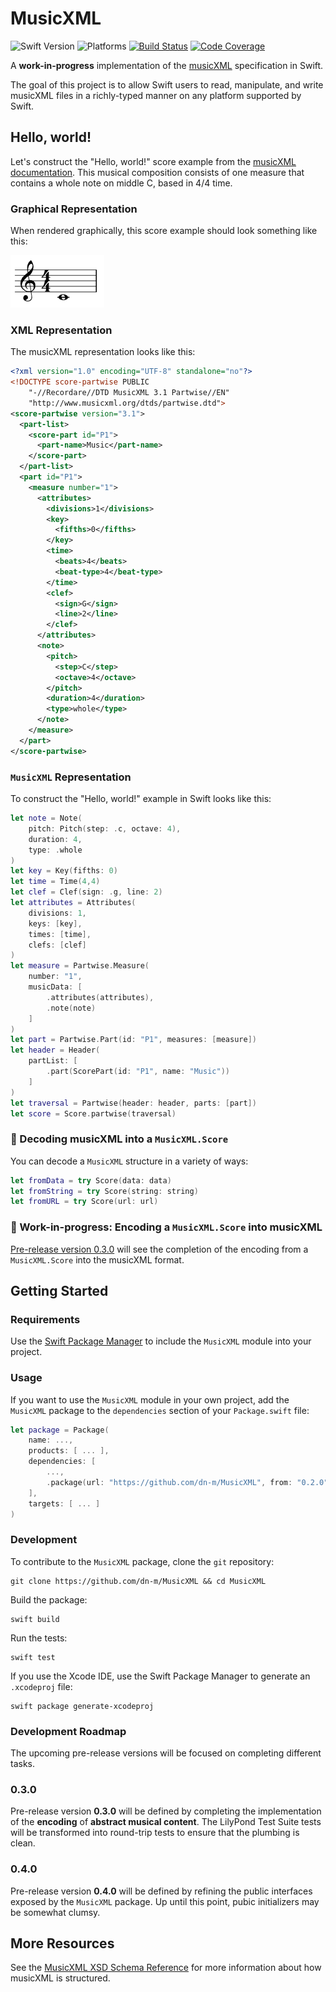 # MusicXML

![Swift Version](https://img.shields.io/badge/Swift-5.1-orange.svg)
![Platforms](https://img.shields.io/badge/platform-linux%20%7C%20macOS%20%7C%20iOS%20%7C%20watchOS%20%7C%20tvOS-lightgrey)
[![Build Status](https://travis-ci.org/dn-m/MusicXML.svg?branch=latest)](https://travis-ci.org/dn-m/MusicXML)
[![Code Coverage](https://codecov.io/gh/dn-m/MusicXML/branch/latest/graph/badge.svg)](https://codecov.io/github/dn-m/MusicXML)

A **work-in-progress** implementation of the [musicXML](https://www.musicxml.com) specification in Swift.

The goal of this project is to allow Swift users to read, manipulate, and write musicXML files in a richly-typed manner on any platform supported by Swift.

## Hello, world!

Let's construct the "Hello, world!" score example from the [musicXML documentation](https://www.musicxml.com/tutorial/hello-world/). This musical composition consists of one measure that contains a whole note on middle C, based in 4/4 time.

### Graphical Representation

When rendered graphically, this score example should look something like this:

![Hello, world!](Documentation/hello_world.gif)

### XML Representation

The musicXML representation looks like this:

```XML
<?xml version="1.0" encoding="UTF-8" standalone="no"?>
<!DOCTYPE score-partwise PUBLIC
    "-//Recordare//DTD MusicXML 3.1 Partwise//EN"
    "http://www.musicxml.org/dtds/partwise.dtd">
<score-partwise version="3.1">
  <part-list>
    <score-part id="P1">
      <part-name>Music</part-name>
    </score-part>
  </part-list>
  <part id="P1">
    <measure number="1">
      <attributes>
        <divisions>1</divisions>
        <key>
          <fifths>0</fifths>
        </key>
        <time>
          <beats>4</beats>
          <beat-type>4</beat-type>
        </time>
        <clef>
          <sign>G</sign>
          <line>2</line>
        </clef>
      </attributes>
      <note>
        <pitch>
          <step>C</step>
          <octave>4</octave>
        </pitch>
        <duration>4</duration>
        <type>whole</type>
      </note>
    </measure>
  </part>
</score-partwise>
```

### `MusicXML` Representation

To construct the "Hello, world!" example in Swift looks like this:

```Swift
let note = Note(
    pitch: Pitch(step: .c, octave: 4), 
    duration: 4, 
    type: .whole
)
let key = Key(fifths: 0)
let time = Time(4,4)
let clef = Clef(sign: .g, line: 2)
let attributes = Attributes(
    divisions: 1,
    keys: [key],
    times: [time],
    clefs: [clef]
)
let measure = Partwise.Measure(
    number: "1",
    musicData: [
        .attributes(attributes),
        .note(note)
    ]
)
let part = Partwise.Part(id: "P1", measures: [measure])
let header = Header(
    partList: [
        .part(ScorePart(id: "P1", name: "Music"))
    ]
)
let traversal = Partwise(header: header, parts: [part])
let score = Score.partwise(traversal)
```

### 🧬 Decoding musicXML into a `MusicXML.Score`

You can decode a `MusicXML` structure in a variety of ways:

```Swift
let fromData = try Score(data: data)
let fromString = try Score(string: string)
let fromURL = try Score(url: url)
```

### 🚧 Work-in-progress: Encoding a `MusicXML.Score` into musicXML

[Pre-release version 0.3.0](https://github.com/dn-m/MusicXML/milestone/1) will see the completion of the encoding from a `MusicXML.Score` into the musicXML format.


## Getting Started

### Requirements

Use the [Swift Package Manager](https://swift.org/package-manager/) to include the `MusicXML` module into your project.

### Usage

If you want to use the `MusicXML` module in your own project, add the `MusicXML` package to the `dependencies` section of your `Package.swift` file:

```Swift
let package = Package(
    name: ...,
    products: [ ... ],
    dependencies: [
        ...,
        .package(url: "https://github.com/dn-m/MusicXML", from: "0.2.0")
    ],
    targets: [ ... ]
)
```

### Development

To contribute to the `MusicXML` package, clone the `git` repository:

```
git clone https://github.com/dn-m/MusicXML && cd MusicXML
```

Build the package:

```
swift build
```

Run the tests:

```
swift test
```

If you use the Xcode IDE, use the Swift Package Manager to generate an `.xcodeproj` file:

```
swift package generate-xcodeproj
```

### Development Roadmap

The upcoming pre-release versions will be focused on completing different tasks.

### 0.3.0

Pre-release version **0.3.0** will be defined by completing the implementation of the **encoding** of **abstract musical content**. The LilyPond Test Suite tests will be transformed into round-trip tests to ensure that the plumbing is clean.

### 0.4.0

Pre-release version **0.4.0** will be defined by refining the public interfaces exposed by the `MusicXML` package. Up until this point, pubic initializers may be somewhat clumsy.


## More Resources

See the [MusicXML XSD Schema Reference](http://usermanuals.musicxml.com/MusicXML/MusicXML.htm#MusicXMLReference.htm%3FTocPath%3DMusicXML%2520Reference%7C_____0) for more information about how musicXML is structured.
